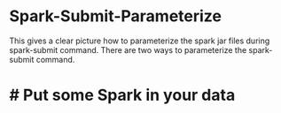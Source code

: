 # Spark-Submit-Parameterize
This gives a clear picture how to parameterize the spark jar files during spark-submit command.
There are two ways to parameterize the spark-submit command.
# 
#
# # Put some Spark in your data


